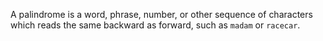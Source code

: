 A palindrome is a word, phrase, number, or other sequence of characters which reads the same backward as forward, such as `madam` or `racecar`.